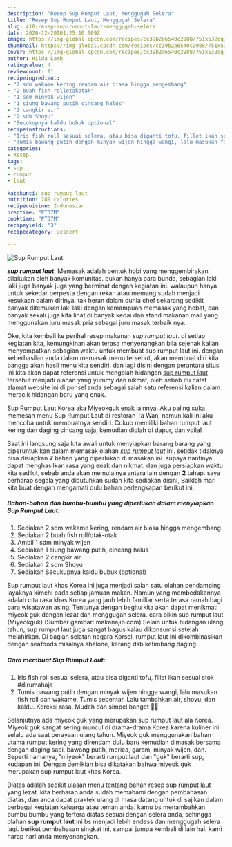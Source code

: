 ```yaml
---
description: "Resep Sup Rumput Laut, Menggugah Selera"
title: "Resep Sup Rumput Laut, Menggugah Selera"
slug: 410-resep-sup-rumput-laut-menggugah-selera
date: 2020-12-20T01:25:10.909Z
image: https://img-global.cpcdn.com/recipes/cc39b2a6540c2988/751x532cq70/sup-rumput-laut-foto-resep-utama.jpg
thumbnail: https://img-global.cpcdn.com/recipes/cc39b2a6540c2988/751x532cq70/sup-rumput-laut-foto-resep-utama.jpg
cover: https://img-global.cpcdn.com/recipes/cc39b2a6540c2988/751x532cq70/sup-rumput-laut-foto-resep-utama.jpg
author: Hilda Lamb
ratingvalue: 4
reviewcount: 11
recipeingredient:
- "2 sdm wakame kering rendam air biasa hingga mengembang"
- "2 buah fish rollotakotak"
- "1 sdm minyak wijen"
- "1 siung bawang putih cincang halus"
- "2 cangkir air"
- "2 sdm Shoyu"
- "Secukupnya kaldu bubuk optional"
recipeinstructions:
- "Iris fish roll sesuai selera, atau bisa diganti tofu, fillet ikan sesuai stok #dirumahaja"
- "Tumis bawang putih dengan minyak wijen hingga wangi, lalu masukan fish roll dan wakame. Tumis sebentar. Lalu tambahkan air, shoyu, dan kaldu. Koreksi rasa. Mudah dan simpel banget 👌🏼"
categories:
- Resep
tags:
- sup
- rumput
- laut

katakunci: sup rumput laut 
nutrition: 289 calories
recipecuisine: Indonesian
preptime: "PT37M"
cooktime: "PT37M"
recipeyield: "3"
recipecategory: Dessert

---
```



![Sup Rumput Laut](https://img-global.cpcdn.com/recipes/cc39b2a6540c2988/751x532cq70/sup-rumput-laut-foto-resep-utama.jpg)

<b><i>sup rumput laut</i></b>, Memasak adalah bentuk hobi yang menggembirakan dilakukan oleh banyak komunitas. bukan hanya para bunda, sebagian laki laki juga banyak juga yang berminat dengan kegiatan ini. walaupun hanya untuk sekedar berpesta dengan rekan atau memang sudah menjadi kesukaan dalam dirinya. tak heran dalam dunia chef sekarang sedikit banyak ditemukan laki laki dengan kemampuan memasak yang hebat, dan banyak sekali juga kita lihat di banyak kedai dan stand makanan mall yang menggunakan juru masak pria sebagai juru masak terbaik nya.

Oke, kita kembali ke perihal resep makanan <i>sup rumput laut</i>. di setiap kegiatan kita, kemungkinan akan terasa menyenangkan bila sejenak kalian menyempatkan sebagian waktu untuk membuat sup rumput laut ini. dengan keberhasilan anda dalam memasak menu tersebut, akan membuat diri kita bangga akan hasil menu kita sendiri. dan lagi disini dengan perantara situs ini kita akan dapat referensi untuk mengolah hidangan <u>sup rumput laut</u> tersebut menjadi olahan yang yummy dan nikmat, oleh sebab itu catat alamat website ini di ponsel anda sebagai salah satu referensi kalian dalam meracik hidangan baru yang enak.

Sup Rumput Laut Korea aka Miyeokguk enak lainnya. Aku paling suka memesan menu Sup Rumput Laut di restoran Ta Wan, namun kali ini aku mencoba untuk membuatnya sendiri. Cukup memiliki bahan rumput laut kering dan daging cincang saja, kemudian diolah di dapur, dan voila!


Saat ini langsung saja kita awali untuk menyiapkan barang barang yang diperuntuk kan dalam memasak olahan <u><i>sup rumput laut</i></u> ini. setidak tidaknya bisa disiapkan <b>7</b> bahan yang diperlukan di masakan ini. supaya nantinya dapat menghasilkan rasa yang enak dan nikmat. dan juga persiapkan waktu kita sedikit, sebab anda akan memulainya antara lain dengan <b>2</b> tahap. saya berharap segala yang dibutuhkan sudah kita sediakan disini, Baiklah mari kita buat dengan mengamati dulu bahan perlengkapan berikut ini.

<!--inarticleads1-->

##### Bahan-bahan dan bumbu-bumbu yang diperlukan dalam menyiapkan Sup Rumput Laut:

1. Sediakan 2 sdm wakame kering, rendam air biasa hingga mengembang
1. Sediakan 2 buah fish roll/otak-otak
1. Ambil 1 sdm minyak wijen
1. Sediakan 1 siung bawang putih, cincang halus
1. Sediakan 2 cangkir air
1. Sediakan 2 sdm Shoyu
1. Sediakan Secukupnya kaldu bubuk (optional)


Sup rumput laut khas Korea ini juga menjadi salah satu olahan pendamping layaknya kimchi pada setiap jamuan makan. Namun yang membedakannya adalah cita rasa khas Korea yang jauh lebih familiar serta terasa ramah bagi para wisatawan asing. Tentunya dengan begitu kita akan dapat menikmati miyeok guk dengan lezat dan menggugah selera. cara bikin sup rumput laut (Miyeokguk) (Sumber gambar: makanajib.com) Selain untuk hidangan ulang tahun, sup rumput laut juga sangat bagus kalau dikonsumsi setelah melahirkan. Di bagian selatan negara Korsel, rumput laut ini dikombinasikan dengan seafoods misalnya abalone, kerang dsb ketimbang daging. 

<!--inarticleads2-->

##### Cara membuat Sup Rumput Laut:

1. Iris fish roll sesuai selera, atau bisa diganti tofu, fillet ikan sesuai stok #dirumahaja
1. Tumis bawang putih dengan minyak wijen hingga wangi, lalu masukan fish roll dan wakame. Tumis sebentar. Lalu tambahkan air, shoyu, dan kaldu. Koreksi rasa. Mudah dan simpel banget 👌🏼


Selanjutnya ada miyeok guk yang merupakan sup rumput laut ala Korea. Miyeok guk sangat sering muncul di drama-drama Korea karena kuliner ini selalu ada saat perayaan ulang tahun. Miyeok guk menggunakan bahan utama rumput kering yang direndam dulu baru kemudian dimasak bersama dengan daging sapi, bawang putih, merica, garam, minyak wijen, dan. Seperti namanya, &#34;miyeok&#34; berarti rumput laut dan &#34;guk&#34; berarti sup, kudapan ini. Dengan demikian bisa dikatakan bahwa miyeok guk merupakan sup rumput laut khas Korea. 

Diatas adalah sedikit ulasan menu tentang bahan resep <u>sup rumput laut</u> yang lezat. kita berharap anda sudah memahami dengan pembahasan diatas, dan anda dapat praktek ulang di masa datang untuk di sajikan dalam berbagai kegiatan keluarga atau teman anda. kamu bs menambahkan bumbu bumbu yang tertera diatas sesuai dengan selera anda, sehingga olahan <b>sup rumput laut</b> ini bs menjadi lebih endess dan menggugah selera lagi. berikut pembahasan singkat ini, sampai jumpa kembali di lain hal. kami harap hari anda menyenangkan.
